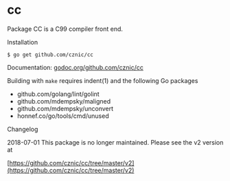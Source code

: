 # cc

Package CC is a C99 compiler front end.

Installation

    $ go get github.com/cznic/cc


Documentation: [godoc.org/github.com/cznic/cc](http://godoc.org/github.com/cznic/cc)


Building with `make` requires indent(1) and the following Go packages

* github.com/golang/lint/golint
* github.com/mdempsky/maligned
* github.com/mdempsky/unconvert
* honnef.co/go/tools/cmd/unused


Changelog

2018-07-01 This package is no longer maintained. Please see the v2 version at

[https://github.com/cznic/cc/tree/master/v2](https://github.com/cznic/cc/tree/master/v2)
